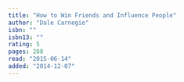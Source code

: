 ```yaml
---
title: "How to Win Friends and Influence People"
author: "Dale Carnegie"
isbn: ""
isbn13: ""
rating: 5
pages: 288
read: "2015-06-14"
added: "2014-12-07"
---
```


